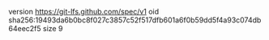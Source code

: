 version https://git-lfs.github.com/spec/v1
oid sha256:19493da6b0bc8f027c3857c52f517dfb601a6f0b59dd5f4a93c074db64eec2f5
size 9
